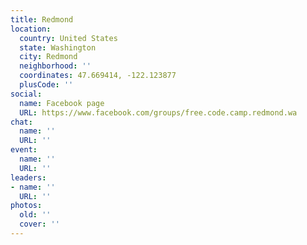 ```yaml
---
title: Redmond
location:
  country: United States
  state: Washington
  city: Redmond
  neighborhood: ''
  coordinates: 47.669414, -122.123877
  plusCode: ''
social:
  name: Facebook page
  URL: https://www.facebook.com/groups/free.code.camp.redmond.wa
chat:
  name: ''
  URL: ''
event:
  name: ''
  URL: ''
leaders:
- name: ''
  URL: ''
photos:
  old: ''
  cover: ''
---
```

